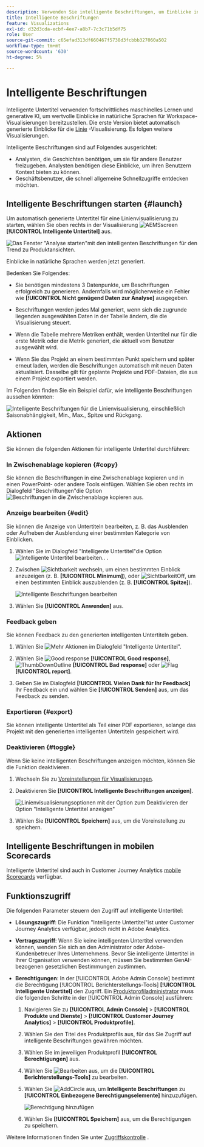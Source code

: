 ```yaml
---
description: Verwenden Sie intelligente Beschriftungen, um Einblicke in natürliche Sprachen zu generieren, um Trends innerhalb von Visualisierungen zu überdecken.
title: Intelligente Beschriftungen
feature: Visualizations
exl-id: d32d3cda-ecbf-4ee7-a8b7-7c3c71b5df75
role: User
source-git-commit: c65efad313df660467f5738d3fcbbb327060a502
workflow-type: tm+mt
source-wordcount: '630'
ht-degree: 5%

---
```


# Intelligente Beschriftungen

Intelligente Untertitel verwenden fortschrittliches maschinelles Lernen und generative KI, um wertvolle Einblicke in natürliche Sprachen für Workspace-Visualisierungen bereitzustellen. Die erste Version bietet automatisch generierte Einblicke für die [Linie](line.md) -Visualisierung. Es folgen weitere Visualisierungen.

Intelligente Beschriftungen sind auf Folgendes ausgerichtet:

* Analysten, die Geschichten benötigen, um sie für andere Benutzer freizugeben. Analysten benötigen diese Einblicke, um ihren Benutzern Kontext bieten zu können.
* Geschäftsbenutzer, die schnell allgemeine Schnellzugriffe entdecken möchten.

## Intelligente Beschriftungen starten {#launch}

Um automatisch generierte Untertitel für eine Linienvisualisierung zu starten, wählen Sie oben rechts in der Visualisierung ![AEMSscreen](/help/assets/icons/AI.svg) **[!UICONTROL Intelligente Untertitel]** aus.

![Das Fenster &quot;Analyse starten&quot;mit den intelligenten Beschriftungen für den Trend zu Produktansichten. ](assets/intell-caps-1.png)

Einblicke in natürliche Sprachen werden jetzt generiert.

Bedenken Sie Folgendes:

* Sie benötigen mindestens 3 Datenpunkte, um Beschriftungen erfolgreich zu generieren. Andernfalls wird möglicherweise ein Fehler wie **[!UICONTROL Nicht genügend Daten zur Analyse]** ausgegeben.

* Beschriftungen werden jedes Mal generiert, wenn sich die zugrunde liegenden ausgewählten Daten in der Tabelle ändern, die die Visualisierung steuert.

* Wenn die Tabelle mehrere Metriken enthält, werden Untertitel nur für die erste Metrik oder die Metrik generiert, die aktuell vom Benutzer ausgewählt wird.

* Wenn Sie das Projekt an einem bestimmten Punkt speichern und später erneut laden, werden die Beschriftungen automatisch mit neuen Daten aktualisiert. Dasselbe gilt für geplante Projekte und PDF-Dateien, die aus einem Projekt exportiert werden.

Im Folgenden finden Sie ein Beispiel dafür, wie intelligente Beschriftungen aussehen könnten:

![Intelligente Beschriftungen für die Linienvisualisierung, einschließlich Saisonabhängigkeit, Min., Max., Spitze und Rückgang.](assets/captions.png)

## Aktionen

Sie können die folgenden Aktionen für intelligente Untertitel durchführen:

### In Zwischenablage kopieren {#copy}

Sie können die Beschriftungen in eine Zwischenablage kopieren und in einen PowerPoint- oder andere Tools einfügen. Wählen Sie oben rechts im Dialogfeld &quot;Beschriftungen&quot;die Option ![Beschriftungen in die Zwischenablage kopieren](/help/assets/icons/Copy.svg) aus.

### Anzeige bearbeiten {#edit}

Sie können die Anzeige von Untertiteln bearbeiten, z. B. das Ausblenden oder Aufheben der Ausblendung einer bestimmten Kategorie von Einblicken.

1. Wählen Sie im Dialogfeld &quot;Intelligente Untertitel&quot;die Option ![Intelligente Untertitel bearbeiten..](/help/assets/icons/EditInLight.svg) .

1. Zwischen ![Sichtbarkeit](/help/assets/icons/Visibility.svg) wechseln, um einen bestimmten Einblick anzuzeigen (z. B. **[!UICONTROL Minimum]**), oder ![SichtbarkeitOff](/help/assets/icons/VisibilityOff.svg), um einen bestimmten Einblick auszublenden (z. B. **[!UICONTROL Spitze]**).

   ![Intelligente Beschriftungen bearbeiten](assets/edit-intelligent-captions.png)

1. Wählen Sie **[!UICONTROL Anwenden]** aus.


### Feedback geben

Sie können Feedback zu den generierten intelligenten Untertiteln geben.

1. Wählen Sie ![Mehr Aktionen](/help/assets/icons/More.svg) im Dialogfeld &quot;Intelligente Untertitel&quot;.

1. Wählen Sie ![Good response](/help/assets/icons/ThumbUpOutline.svg) **[!UICONTROL Good response]**, ![ThumbDownOutline](/help/assets/icons/ThumbDownOutline.svg) **[!UICONTROL Bad response]** oder ![Flag](/help/assets/icons/Flag.svg) **[!UICONTROL report]**.

1. Geben Sie im Dialogfeld **[!UICONTROL Vielen Dank für Ihr Feedback]** Ihr Feedback ein und wählen Sie **[!UICONTROL Senden]** aus, um das Feedback zu senden.

### Exportieren {#export}

Sie können intelligente Untertitel als Teil einer PDF exportieren, solange das Projekt mit den generierten intelligenten Untertiteln gespeichert wird.

### Deaktivieren {#toggle}

Wenn Sie keine intelligenten Beschriftungen anzeigen möchten, können Sie die Funktion deaktivieren.

1. Wechseln Sie zu [Voreinstellungen für Visualisierungen](/help/analysis-workspace/user-preferences.md#visualizations-preferences).
1. Deaktivieren Sie **[!UICONTROL Intelligente Beschriftungen anzeigen]**.

   ![Linienvisualisierungsoptionen mit der Option zum Deaktivieren der Option &quot;Intelligente Untertitel anzeigen&quot;](assets/toggle-captions.png)

1. Wählen Sie **[!UICONTROL Speichern]** aus, um die Voreinstellung zu speichern.


## Intelligente Beschriftungen in mobilen Scorecards

Intelligente Untertitel sind auch in Customer Journey Analytics [mobile Scorecards](https://experienceleague.adobe.com/de/docs/analytics-platform/using/cja-dashboards/manage-scorecard#captions) verfügbar.

## Funktionszugriff

Die folgenden Parameter steuern den Zugriff auf intelligente Untertitel:

* **Lösungszugriff**: Die Funktion &quot;Intelligente Untertitel&quot;ist unter Customer Journey Analytics verfügbar, jedoch nicht in Adobe Analytics.

* **Vertragszugriff**: Wenn Sie keine intelligenten Untertitel verwenden können, wenden Sie sich an den Administrator oder Adobe-Kundenbetreuer Ihres Unternehmens. Bevor Sie intelligente Untertitel in Ihrer Organisation verwenden können, müssen Sie bestimmten GenAI-bezogenen gesetzlichen Bestimmungen zustimmen.

* **Berechtigungen**: In der [!UICONTROL Adobe Admin Console] bestimmt die Berechtigung [!UICONTROL Berichterstellungs-Tools] **[!UICONTROL Intelligente Untertitel]** den Zugriff. Ein [Produktprofiladministrator](https://helpx.adobe.com/de/enterprise/using/manage-product-profiles.html) muss die folgenden Schritte in der [!UICONTROL Admin Console] ausführen:
   1. Navigieren Sie zu **[!UICONTROL Admin Console]** > **[!UICONTROL Produkte und Dienste]** > **[!UICONTROL Customer Journey Analytics]** > **[!UICONTROL Produktprofile]**.
   1. Wählen Sie den Titel des Produktprofils aus, für das Sie Zugriff auf intelligente Beschriftungen gewähren möchten.
   1. Wählen Sie im jeweiligen Produktprofil **[!UICONTROL Berechtigungen]** aus.
   1. Wählen Sie ![Bearbeiten](/help/assets/icons/Edit.svg) aus, um die **[!UICONTROL Berichterstellungs-Tools]** zu bearbeiten.
   1. Wählen Sie ![AddCircle](/help/assets/icons/AddCircle.svg) aus, um **Intelligente Beschriftungen** zu **[!UICONTROL Einbezogene Berechtigungselemente]** hinzuzufügen.

      ![Berechtigung hinzufügen](./assets/intelligent-captions-permissions.png)

   1. Wählen Sie **[!UICONTROL Speichern]** aus, um die Berechtigungen zu speichern.

Weitere Informationen finden Sie unter [Zugriffskontrolle](/help/technotes/access-control.md#access-control) .
